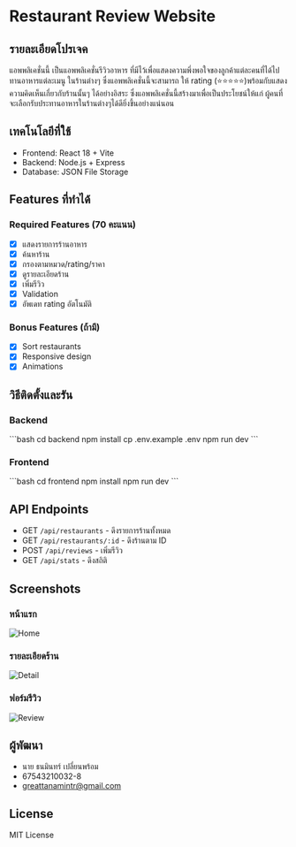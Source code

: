 # Restaurant Review Website

## รายละเอียดโปรเจค

แอพพลิเคชั่นนี้ เป็นแอพพลิเคชั่นรีวิวอาหาร ที่มีไว้เพื่อแสดงความพึ่งพอใจของลูกค้าแต่ละคนที่ได้ไปทานอาหารแต่ละเมนู ในร้านต่างๆ ซึ่งแอพพลิเคชั่นนี้จะสามารถ ให้ rating (⭐⭐⭐⭐⭐)พร้อมกับแสดงความคิดเห็นเกี่ยวกับร้านนั้นๆ ได้อย่างอิสระ ซึ่งแอพพลิเคชั่นนี้สร้างมาเพื่อเป็นประโยชน์ให้แก่
ผู้คนที่จะเลือกรับประทานอาหารในร้านต่างๆได้ดียิ่งขึ้นอย่างแน่นอน

## เทคโนโลยีที่ใช้
- Frontend: React 18 + Vite
- Backend: Node.js + Express
- Database: JSON File Storage

## Features ที่ทำได้
### Required Features (70 คะแนน)
- [x] แสดงรายการร้านอาหาร
- [x] ค้นหาร้าน
- [x] กรองตามหมวด/rating/ราคา
- [x] ดูรายละเอียดร้าน
- [x] เพิ่มรีวิว
- [x] Validation
- [x] อัพเดท rating อัตโนมัติ

### Bonus Features (ถ้ามี)
- [x] Sort restaurants
- [x] Responsive design
- [x] Animations

## วิธีติดตั้งและรัน

### Backend
\`\`\`bash
cd backend
npm install
cp .env.example .env
npm run dev
\`\`\`

### Frontend
\`\`\`bash
cd frontend
npm install
npm run dev
\`\`\`

## API Endpoints
- GET `/api/restaurants` - ดึงรายการร้านทั้งหมด
- GET `/api/restaurants/:id` - ดึงร้านตาม ID
- POST `/api/reviews` - เพิ่มรีวิว
- GET `/api/stats` - ดึงสถิติ

## Screenshots
### หน้าแรก
![Home](<img width="1916" height="986" alt="image" src="https://github.com/user-attachments/assets/b3c812ab-957d-46a1-adcc-694f8f1e490b" />
)

### รายละเอียดร้าน
![Detail](<img width="1912" height="983" alt="image" src="https://github.com/user-attachments/assets/78153973-07d9-4fc4-a354-3b126b368611" />
)

### ฟอร์มรีวิว
![Review](<img width="1919" height="975" alt="image" src="https://github.com/user-attachments/assets/1d0b02e4-c504-4327-aace-3f41537ca001" />
)

## ผู้พัฒนา
- นาย ธนมินทร์ เปลี่ยนพร้อม
- 67543210032-8
- greattanamintr@gmail.com

## License
MIT License

